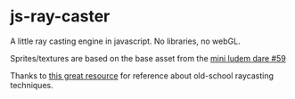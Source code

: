 # js-ray-caster

A little ray casting engine in javascript. No libraries, no webGL.

Sprites/textures are based on the base asset from the [mini ludem dare #59](http://ludumdare.com/compo/minild-59/)

Thanks to [this great resource](http://www.permadi.com/tutorial/raycast/) for reference about old-school raycasting techniques.